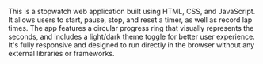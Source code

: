 This is a stopwatch web application built using HTML, CSS, and JavaScript.
It allows users to start, pause, stop, and reset a timer, as well as record lap times.
The app features a circular progress ring that visually represents the seconds, and includes a light/dark theme toggle for better user experience. 
It's fully responsive and designed to run directly in the browser without any external libraries or frameworks.

